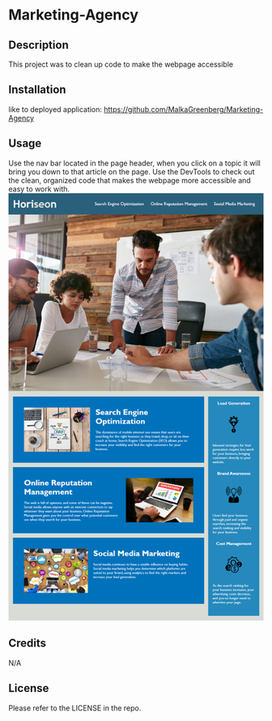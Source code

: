 # Marketing-Agency

## Description
This project was to clean up code to make the webpage accessible 

## Installation
like to deployed application: https://github.com/MalkaGreenberg/Marketing-Agency

## Usage
Use the nav bar located in the page header, when you click on a topic it will bring you down to that article on the page.
Use the DevTools to check out the clean, organized code that makes the webpage more accessible and easy to work with. 
![screenshot](assets/screenshot.png)
## Credits

N/A

## License

Please refer to the LICENSE in the repo.
